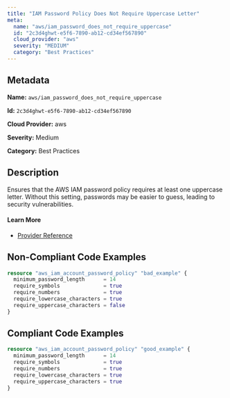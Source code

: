 ```yaml
---
title: "IAM Password Policy Does Not Require Uppercase Letter"
meta:
  name: "aws/iam_password_does_not_require_uppercase"
  id: "2c3d4ghwt-e5f6-7890-ab12-cd34ef567890"
  cloud_provider: "aws"
  severity: "MEDIUM"
  category: "Best Practices"
---
```


## Metadata
**Name:** `aws/iam_password_does_not_require_uppercase`

**Id:** `2c3d4ghwt-e5f6-7890-ab12-cd34ef567890`

**Cloud Provider:** aws

**Severity:** Medium

**Category:** Best Practices

## Description
Ensures that the AWS IAM password policy requires at least one uppercase letter. Without this setting, passwords may be easier to guess, leading to security vulnerabilities.

#### Learn More

 - [Provider Reference](https://registry.terraform.io/providers/hashicorp/aws/latest/docs/resources/iam_account_password_policy#require_uppercase_characters)

## Non-Compliant Code Examples
```terraform
resource "aws_iam_account_password_policy" "bad_example" {
  minimum_password_length      = 14
  require_symbols              = true
  require_numbers              = true
  require_lowercase_characters = true
  require_uppercase_characters = false
}
```

## Compliant Code Examples
```terraform
resource "aws_iam_account_password_policy" "good_example" {
  minimum_password_length      = 14
  require_symbols              = true
  require_numbers              = true
  require_lowercase_characters = true
  require_uppercase_characters = true
}

```